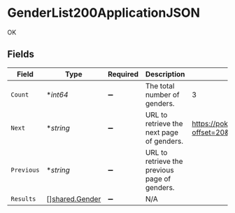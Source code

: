 # GenderList200ApplicationJSON

OK


## Fields

| Field                                                | Type                                                 | Required                                             | Description                                          | Example                                              |
| ---------------------------------------------------- | ---------------------------------------------------- | ---------------------------------------------------- | ---------------------------------------------------- | ---------------------------------------------------- |
| `Count`                                              | **int64*                                             | :heavy_minus_sign:                                   | The total number of genders.                         | 3                                                    |
| `Next`                                               | **string*                                            | :heavy_minus_sign:                                   | URL to retrieve the next page of genders.            | https://pokeapi.co/api/v2/gender/?offset=20&limit=20 |
| `Previous`                                           | **string*                                            | :heavy_minus_sign:                                   | URL to retrieve the previous page of genders.        |                                                      |
| `Results`                                            | [][shared.Gender](../../models/shared/gender.md)     | :heavy_minus_sign:                                   | N/A                                                  |                                                      |